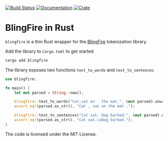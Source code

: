 [![Build Status](https://travis-ci.com/reinfer/blingfire-rs.svg?branch=master)](https://travis-ci.com/reinfer/blingfire-rs)
[![Documentation](https://docs.rs/blingfire/badge.svg)](https://docs.rs/blingfire)
[![Crate](https://meritbadge.herokuapp.com/blingfire)](https://crates.io/crates/blingfire)

# BlingFire in Rust

`blingfire` is a thin Rust wrapper for the [BlingFire](https://github.com/microsoft/BlingFire) tokenization library.

Add the library to `Cargo.toml` to get started
```bash
cargo add blingfire
```

The library exposes two functions `text_to_words` and `text_to_sentences`
```rust
use blingfire;

fn main() {
    let mut parsed = String::new();

    blingfire::text_to_words("Cat,sat on   the mat.", &mut parsed).unwrap();
    assert_eq!(parsed.as_str(), "Cat , sat on the mat .");

    blingfire::text_to_sentences("Cat sat. Dog barked.", &mut parsed).unwrap();
    assert_eq!(parsed.as_str(), "Cat sat.\nDog barked.");
}
```

The code is licensed under the MIT License.
